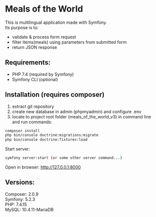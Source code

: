 # Meals of the World
This is multilingual application made with Symfony.<br>
Its purpose is to:
- validate & process form request
- filter items(meals) using parameters from submitted form
- return JSON response

## Requirements:
 - PHP 7.4 (required by Symfony)
 - Symfony CLI (optional)

## Installation (requires composer)
1. extract git repository
2. create new database in admin (phpmyadmin) and configure .env
3. locate to project root folder (meals_of_the_world_v3) in command line and run commands:
```sh
composer install
php bin/console doctrine:migrations:migrate
php bin/console doctrine:fixtures:load
```
Start server:
```sh
symfony server:start (or some other server command...)
```
Open in browser: http://127.0.0.1:8000

## Versions:
Composer: 2.0.9<br>
Symfony: 5.2.3<br>
PHP: 7.4.15<br>
MySQL: 10.4.11-MariaDB

